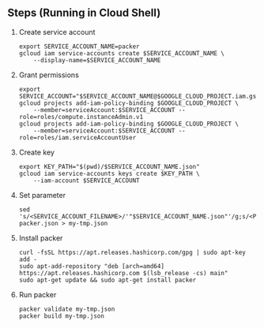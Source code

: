 
## Steps (Running in Cloud Shell)

1. Create service account

    ```
    export SERVICE_ACCOUNT_NAME=packer
    gcloud iam service-accounts create $SERVICE_ACCOUNT_NAME \
        --display-name=$SERVICE_ACCOUNT_NAME
    ```

1. Grant permissions

    ```
    export SERVICE_ACCOUNT="$SERVICE_ACCOUNT_NAME@$GOOGLE_CLOUD_PROJECT.iam.gserviceaccount.com"
    gcloud projects add-iam-policy-binding $GOOGLE_CLOUD_PROJECT \
        --member=serviceAccount:$SERVICE_ACCOUNT --role=roles/compute.instanceAdmin.v1
    gcloud projects add-iam-policy-binding $GOOGLE_CLOUD_PROJECT \
        --member=serviceAccount:$SERVICE_ACCOUNT --role=roles/iam.serviceAccountUser
    ```

1. Create key

    ```
    export KEY_PATH="$(pwd)/$SERVICE_ACCOUNT_NAME.json"
    gcloud iam service-accounts keys create $KEY_PATH \
        --iam-account $SERVICE_ACCOUNT
    ```

1. Set parameter

    ```
    sed 's/<SERVICE_ACCOUNT_FILENAME>/'"$SERVICE_ACCOUNT_NAME.json"'/g;s/<PROJECT_ID>/'"$GOOGLE_CLOUD_PROJECT"'/g' packer.json > my-tmp.json
    ```

1. Install packer

    ```
    curl -fsSL https://apt.releases.hashicorp.com/gpg | sudo apt-key add -
    sudo apt-add-repository "deb [arch=amd64] https://apt.releases.hashicorp.com $(lsb_release -cs) main"
    sudo apt-get update && sudo apt-get install packer
    ```

1. Run packer

    ```
    packer validate my-tmp.json
    packer build my-tmp.json
    ```
